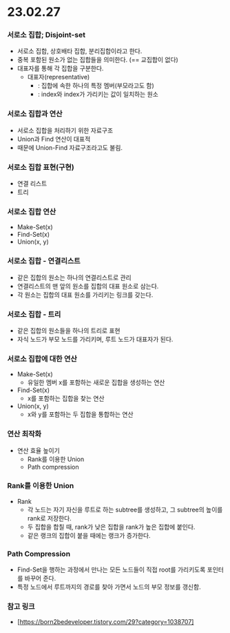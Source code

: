 # 23.02.27

### 서로소 집합; Disjoint-set
- 서로소 집합, 상호배타 집합, 분리집합이라고 한다.
- 중복 포함된 원소가 없는 집합들을 의미한다. (== 교집합이 없다)
- 대표자를 통해 각 집합을 구분한다.
  - 대표자(representative) 
    - : 집합에 속한 하나의 특정 멤버(부모라고도 함)
    - : index와 index가 가리키는 값이 일치하는 원소

### 서로소 집합과 연산
- 서로소 집합을 처리하기 위한 자료구조
- Union과 Find 연산이 대표적
- 때문에 Union-Find 자료구조라고도 불림.

### 서로소 집합 표현(구현)
- 연결 리스트
- 트리

### 서로소 집합 연산
- Make-Set(x)
- Find-Set(x)
- Union(x, y)

### 서로소 집합 - 연결리스트
- 같은 집합의 원소는 하나의 연결리스트로 관리
- 연결리스트의 맨 앞의 원소를 집합의 대표 원소로 삼는다.
- 각 원소는 집합의 대표 원소를 가리키는 링크를 갖는다.

### 서로소 집합 - 트리
- 같은 집합의 원소들을 하나의 트리로 표현
- 자식 노드가 부모 노드를 가리키며, 루트 노드가 대표자가 된다.

### 서로소 집합에 대한 연산
- Make-Set(x)
  - 유일한 멤버 x를 포함하는 새로운 집합을 생성하는 연산
- Find-Set(x)
  - x를 포함하는 집합을 찾는 연산
- Union(x, y)
  - x와 y를 포함하는 두 집합을 통합하는 연산

### 연산 최작화
- 연산 효율 높이기
  - Rank를 이용한 Union
  - Path compression

### Rank를 이용한 Union
- Rank
  - 각 노드는 자기 자신을 루트로 하는 subtree를 생성하고, 그 subtree의 높이를 rank로 저장한다.
  - 두 집합을 합칠 때, rank가 낮은 집합을 rank가 높은 집합에 붙인다.
  - 같은 랭크의 집합이 붙을 때에는 랭크가 증가한다.

### Path Compression
- Find-Set을 행하는 과정에서 만나는 모든 노드들이 직접 root를 가리키도록 포인터를 바꾸어 준다.
- 특정 노드에서 루트까지의 경로를 찾아 가면서 노드의 부모 정보를 갱신함.

### 참고 링크
- [https://born2bedeveloper.tistory.com/29?category=1038707]